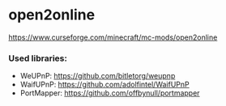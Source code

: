 # open2online
https://www.curseforge.com/minecraft/mc-mods/open2online

### Used libraries: ###
* WeUPnP: https://github.com/bitletorg/weupnp
* WaifUPnP: https://github.com/adolfintel/WaifUPnP
* PortMapper: https://github.com/offbynull/portmapper
